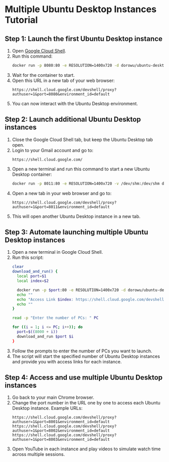   # Multiple Ubuntu Desktop Instances Tutorial

  ## Step 1: Launch the first Ubuntu Desktop instance
  1. Open [Google Cloud Shell](shell.cloud.google.com/?show=ide%2Cterminal).
  2. Run this command:
      ```bash
      docker run -p 8080:80 -e RESOLUTION=1400x720 -d dorowu/ubuntu-desktop-lxde-vnc
      ```
  3. Wait for the container to start.
  4. Open this URL in a new tab of your web browser:
      ```
      https://shell.cloud.google.com/devshell/proxy?authuser=1&port=8080&environment_id=default
      ```
  5. You can now interact with the Ubuntu Desktop environment.

  ## Step 2: Launch additional Ubuntu Desktop instances
  1. Close the Google Cloud Shell tab, but keep the Ubuntu Desktop tab open.
  2. Login to your Gmail account and go to:
      ```
      https://shell.cloud.google.com/
      ```
  3. Open a new terminal and run this command to start a new Ubuntu Desktop container:
      ```bash
      docker run -p 8011:80 -e RESOLUTION=1400x720 -v /dev/shm:/dev/shm dorowu/ubuntu-desktop-lxde-vnc
      ```
  4. Open a new tab in your web browser and go to:
      ```
      https://shell.cloud.google.com/devshell/proxy?authuser=1&port=8011&environment_id=default
      ```
  5. This will open another Ubuntu Desktop instance in a new tab.

  ## Step 3: Automate launching multiple Ubuntu Desktop instances
  1. Open a new terminal in Google Cloud Shell.
  2. Run this script:
      ```bash
      clear
      download_and_run() {
        local port=$1
        local index=$2

        docker run -p $port:80 -e RESOLUTION=1400x720 -d dorowu/ubuntu-desktop-lxde-vnc > /dev/null 2>&1
        echo ""
        echo "Access Link $index: https://shell.cloud.google.com/devshell/proxy?authuser=1&port=$port&environment_id=default"
        echo ""
      }

      read -p "Enter the number of PCs: " PC

      for ((i = 1; i <= PC; i++)); do
        port=$((8000 + i))
        download_and_run $port $i
      }
      ```
  3. Follow the prompts to enter the number of PCs you want to launch.
  4. The script will start the specified number of Ubuntu Desktop instances and provide you with access links for each instance.

  ## Step 4: Access and use multiple Ubuntu Desktop instances
  1. Go back to your main Chrome browser.
  2. Change the port number in the URL one by one to access each Ubuntu Desktop instance.
     Example URLs:
     ```
     https://shell.cloud.google.com/devshell/proxy?authuser=1&port=8001&environment_id=default
     https://shell.cloud.google.com/devshell/proxy?authuser=1&port=8002&environment_id=default
     https://shell.cloud.google.com/devshell/proxy?authuser=1&port=8003&environment_id=default
     ```
  3. Open YouTube in each instance and play videos to simulate watch time across multiple sessions.
